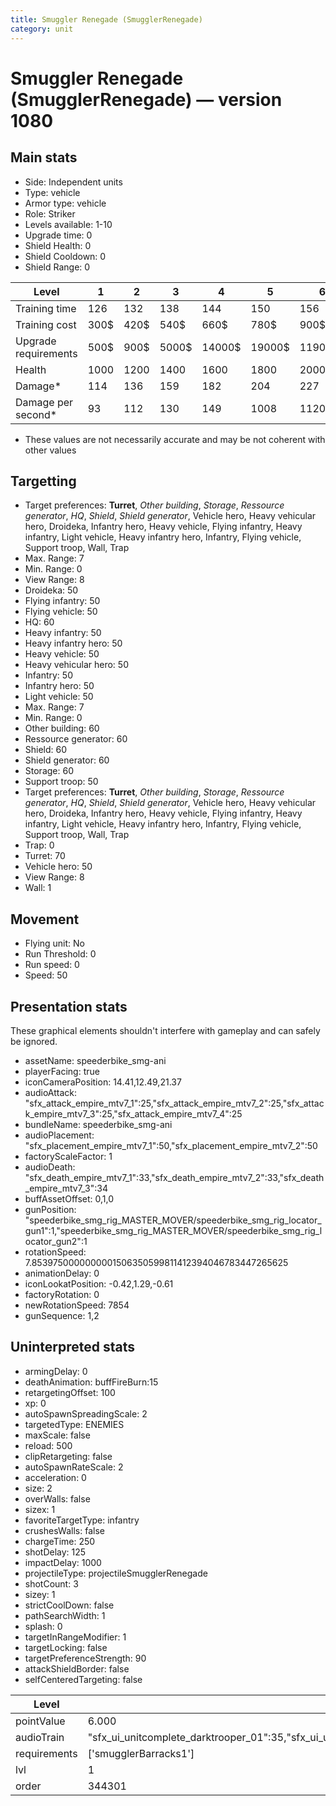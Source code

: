```yaml
---
title: Smuggler Renegade (SmugglerRenegade)
category: unit
---
```


# Smuggler Renegade (SmugglerRenegade) — version 1080

## Main stats

  * Side: Independent units
  * Type: vehicle
  * Armor type: vehicle
  * Role: Striker
  * Levels available: 1-10
  * Upgrade time: 0
  * Shield Health: 0
  * Shield Cooldown: 0
  * Shield Range: 0

|Level               |1   |2   |3    |4     |5     |6      |7      |8      |9       |10      |
|--------------------|----|----|-----|------|------|-------|-------|-------|--------|--------|
|Training time       |126 |132 |138  |144   |150   |156    |162    |168    |174     |180     |
|Training cost       |300$|420$|540$ |660$  |780$  |900$   |1020$  |1140$  |1260$   |1380$   |
|Upgrade requirements|500$|900$|5000$|14000$|19000$|119000$|186000$|363000$|1130000$|1947000$|
|Health              |1000|1200|1400 |1600  |1800  |2000   |2200   |2400   |2600    |3000    |
|Damage*             |114 |136 |159  |182   |204   |227    |250    |272    |295     |340     |
|Damage per second*  |93  |112 |130  |149   |1008  |1120   |1232   |1344   |1456    |1680    |

* These values are not necessarily accurate and may be not coherent with other values

## Targetting

  * Target preferences: **Turret**, _Other building_, _Storage_, _Ressource generator_, _HQ_, _Shield_, _Shield generator_, Vehicle hero, Heavy vehicular hero, Droideka, Infantry hero, Heavy vehicle, Flying infantry, Heavy infantry, Light vehicle, Heavy infantry hero, Infantry, Flying vehicle, Support troop, Wall, Trap
  * Max. Range: 7
  * Min. Range: 0
  * View Range: 8
  * Droideka: 50
  * Flying infantry: 50
  * Flying vehicle: 50
  * HQ: 60
  * Heavy infantry: 50
  * Heavy infantry hero: 50
  * Heavy vehicle: 50
  * Heavy vehicular hero: 50
  * Infantry: 50
  * Infantry hero: 50
  * Light vehicle: 50
  * Max. Range: 7
  * Min. Range: 0
  * Other building: 60
  * Ressource generator: 60
  * Shield: 60
  * Shield generator: 60
  * Storage: 60
  * Support troop: 50
  * Target preferences: **Turret**, _Other building_, _Storage_, _Ressource generator_, _HQ_, _Shield_, _Shield generator_, Vehicle hero, Heavy vehicular hero, Droideka, Infantry hero, Heavy vehicle, Flying infantry, Heavy infantry, Light vehicle, Heavy infantry hero, Infantry, Flying vehicle, Support troop, Wall, Trap
  * Trap: 0
  * Turret: 70
  * Vehicle hero: 50
  * View Range: 8
  * Wall: 1

## Movement

  * Flying unit: No
  * Run Threshold: 0
  * Run speed: 0
  * Speed: 50

## Presentation stats

These graphical elements shouldn't interfere with gameplay and can safely be ignored.

  * assetName: speederbike_smg-ani
  * playerFacing: true
  * iconCameraPosition: 14.41,12.49,21.37
  * audioAttack: "sfx_attack_empire_mtv7_1":25,"sfx_attack_empire_mtv7_2":25,"sfx_attack_empire_mtv7_3":25,"sfx_attack_empire_mtv7_4":25
  * bundleName: speederbike_smg-ani
  * audioPlacement: "sfx_placement_empire_mtv7_1":50,"sfx_placement_empire_mtv7_2":50
  * factoryScaleFactor: 1
  * audioDeath: "sfx_death_empire_mtv7_1":33,"sfx_death_empire_mtv7_2":33,"sfx_death_empire_mtv7_3":34
  * buffAssetOffset: 0,1,0
  * gunPosition: "speederbike_smg_rig_MASTER_MOVER/speederbike_smg_rig_locator_gun1":1,"speederbike_smg_rig_MASTER_MOVER/speederbike_smg_rig_locator_gun2":1
  * rotationSpeed: 7.8539750000000001506350599811412394046783447265625
  * animationDelay: 0
  * iconLookatPosition: -0.42,1.29,-0.61
  * factoryRotation: 0
  * newRotationSpeed: 7854
  * gunSequence: 1,2

## Uninterpreted stats

  * armingDelay: 0
  * deathAnimation: buffFireBurn:15
  * retargetingOffset: 100
  * xp: 0
  * autoSpawnSpreadingScale: 2
  * targetedType: ENEMIES
  * maxScale: false
  * reload: 500
  * clipRetargeting: false
  * autoSpawnRateScale: 2
  * acceleration: 0
  * size: 2
  * overWalls: false
  * sizex: 1
  * favoriteTargetType: infantry
  * crushesWalls: false
  * chargeTime: 250
  * shotDelay: 125
  * impactDelay: 1000
  * projectileType: projectileSmugglerRenegade
  * shotCount: 3
  * sizey: 1
  * strictCoolDown: false
  * pathSearchWidth: 1
  * splash: 0
  * targetInRangeModifier: 1
  * targetLocking: false
  * targetPreferenceStrength: 90
  * attackShieldBorder: false
  * selfCenteredTargeting: false

|Level       |1                                                                                                                      |2                    |3                    |4                    |5                    |6                    |7                    |8                    |9                    |10                    |
|------------|-----------------------------------------------------------------------------------------------------------------------|---------------------|---------------------|---------------------|---------------------|---------------------|---------------------|---------------------|---------------------|----------------------|
|pointValue  |6.000                                                                                                                  |7.200                |8.400                |9.600                |10.800               |12.000               |13.200               |14.400               |15.600               |18.000                |
|audioTrain  |"sfx_ui_unitcomplete_darktrooper_01":35,"sfx_ui_unitcomplete_darktrooper_02":35,"sfx_ui_unitcomplete_darktrooper_03":30|(not found)          |(not found)          |(not found)          |(not found)          |(not found)          |(not found)          |(not found)          |(not found)          |(not found)           |
|requirements|['smugglerBarracks1']                                                                                                  |['smugglerBarracks2']|['smugglerBarracks3']|['smugglerBarracks4']|['smugglerBarracks5']|['smugglerBarracks6']|['smugglerBarracks7']|['smugglerBarracks8']|['smugglerBarracks9']|['smugglerBarracks10']|
|lvl         |1                                                                                                                      |2                    |3                    |4                    |5                    |6                    |7                    |8                    |9                    |10                    |
|order       |344301                                                                                                                 |344302               |344303               |344304               |344305               |344306               |344307               |344308               |344309               |344310                |

